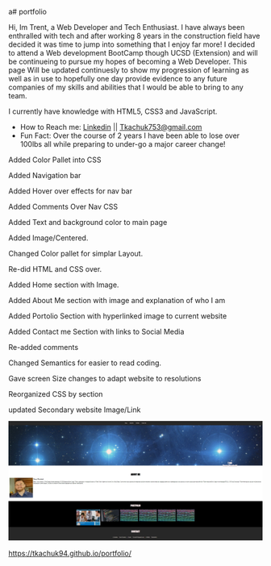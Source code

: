 a# portfolio

Hi, Im Trent, a Web Developer and Tech Enthusiast. I have always been enthralled with tech and after working 8 years in the construction field have decided it was time to jump into something that I enjoy far more! I decided to attend a Web development BootCamp though UCSD (Extension) and will be continueing to pursue my hopes of becoming a Web Developer. This page Will be updated continuesly to show my progression of learning as well as in use to hopefully one day provide evidence to any future companies of my skills and abilities that I would be able to bring to any team.

I currently have knowledge with HTML5, CSS3 and JavaScript.

<ul>
 <li>How to Reach me: <a href="https://www.linkedin.com/in/trent-tkachuk-009b70148/" rel="nofollow">Linkedin</a> || <a href="mailto:Tkachuk753@gmail.com">Tkachuk753@gmail.com</a>
 <br>
 <li> Fun Fact: Over the course of 2 years I have been able to lose over 100lbs all while preparing to under-go a major career change!
</ul>

Added Color Pallet into CSS

Added Navigation bar

Added Hover over effects for nav bar

Added Comments Over Nav CSS

Added Text and background color to main page

Added Image/Centered.

Changed Color pallet for simplar Layout.

Re-did HTML and CSS over.

Added Home section with Image.

Added About Me section with image and explanation of who I am

Added Portolio Section with hyperlinked image to current website

Added Contact me Section with links to Social Media

Re-added comments

Changed Semantics for easier to read coding.

Gave screen Size changes to adapt website to resolutions

Reorganized CSS by section

updated Secondary website Image/Link

![Image of website](https://github.com/Tkachuk94/portfolio/blob/main/Images/Portfolio.jpg)

https://tkachuk94.github.io/portfolio/

